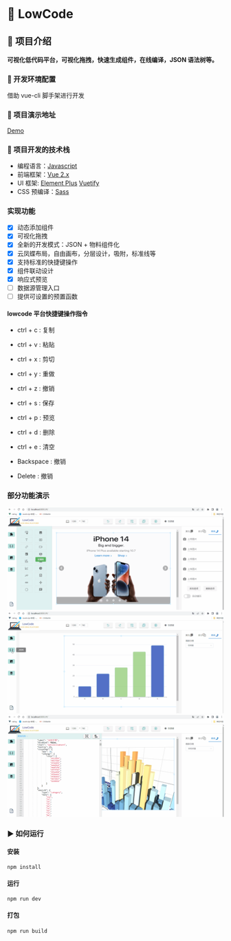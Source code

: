 # 🚩 LowCode

## 📝 项目介绍

#### 可视化低代码平台，可视化拖拽，快速生成组件，在线编译，JSON 语法树等。

### 🔑 开发环境配置

借助 vue-cli 脚手架进行开发

### 📌 项目演示地址

[Demo](https://leoyongyuan.github.io/YouthCamp-lowcode/dist/index.html#/)

### 🔑 项目开发的技术栈

- 编程语言：[Javascript](https://www.javascript.com/)
- 前端框架：[Vue 2.x](https://cn.vuejs.org/)
- UI 框架: [Element Plus](https://element-plus.org/zh-CN/#/zh-CN) [Vuetify](https://vuetifyjs.com/zh-Hans/)
- CSS 预编译：[Sass](https://sass.bootcss.com/documentation)

### 实现功能

- [x] 动态添加组件
- [x] 可视化拖拽
- [x] 全新的开发模式：JSON + 物料组件化
- [x] 云凤蝶布局，自由画布，分层设计，吸附，标准线等
- [x] 支持标准的快捷键操作
- [x] 组件联动设计
- [x] 响应式预览
- [ ] 数据源管理入口
- [ ] 提供可设置的预置函数

#### lowcode 平台快捷键操作指令

- ctrl + c : 复制

- ctrl + v : 粘贴

- ctrl + x : 剪切

- ctrl + y : 重做

- ctrl + z : 撤销

- ctrl + s : 保存

- ctrl + p : 预览

- ctrl + d : 删除

- ctrl + e : 清空

- Backspace : 撤销

- Delete : 撤销

### 部分功能演示
![image](https://github.com/leoyongyuan/YouthCamp-lowcode/blob/master/src/assets/show1.gif)
![image](https://github.com/leoyongyuan/YouthCamp-lowcode/blob/master/src/assets/show2.gif)
![image](https://github.com/leoyongyuan/YouthCamp-lowcode/blob/master/src/assets/show3.gif)

### ▶ 如何运行

#### 安装

```
npm install
```

#### 运行

```
npm run dev
```

#### 打包

```
npm run build
```
